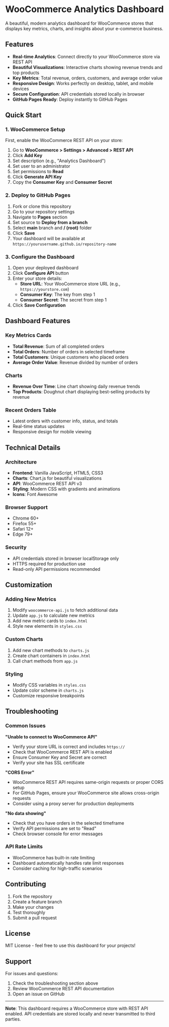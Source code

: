 # WooCommerce Analytics Dashboard

A beautiful, modern analytics dashboard for WooCommerce stores that displays key metrics, charts, and insights about your e-commerce business.

## Features

- **Real-time Analytics**: Connect directly to your WooCommerce store via REST API
- **Beautiful Visualizations**: Interactive charts showing revenue trends and top products
- **Key Metrics**: Total revenue, orders, customers, and average order value
- **Responsive Design**: Works perfectly on desktop, tablet, and mobile devices
- **Secure Configuration**: API credentials stored locally in browser
- **GitHub Pages Ready**: Deploy instantly to GitHub Pages

## Quick Start

### 1. WooCommerce Setup

First, enable the WooCommerce REST API on your store:

1. Go to **WooCommerce > Settings > Advanced > REST API**
2. Click **Add Key**
3. Set description (e.g., "Analytics Dashboard")
4. Set user to an administrator
5. Set permissions to **Read**
6. Click **Generate API Key**
7. Copy the **Consumer Key** and **Consumer Secret**

### 2. Deploy to GitHub Pages

1. Fork or clone this repository
2. Go to your repository settings
3. Navigate to **Pages** section
4. Set source to **Deploy from a branch**
5. Select **main** branch and **/ (root)** folder
6. Click **Save**
7. Your dashboard will be available at `https://yourusername.github.io/repository-name`

### 3. Configure the Dashboard

1. Open your deployed dashboard
2. Click **Configure API** button
3. Enter your store details:
   - **Store URL**: Your WooCommerce store URL (e.g., `https://yourstore.com`)
   - **Consumer Key**: The key from step 1
   - **Consumer Secret**: The secret from step 1
4. Click **Save Configuration**

## Dashboard Features

### Key Metrics Cards
- **Total Revenue**: Sum of all completed orders
- **Total Orders**: Number of orders in selected timeframe
- **Total Customers**: Unique customers who placed orders
- **Average Order Value**: Revenue divided by number of orders

### Charts
- **Revenue Over Time**: Line chart showing daily revenue trends
- **Top Products**: Doughnut chart displaying best-selling products by revenue

### Recent Orders Table
- Latest orders with customer info, status, and totals
- Real-time status updates
- Responsive design for mobile viewing

## Technical Details

### Architecture
- **Frontend**: Vanilla JavaScript, HTML5, CSS3
- **Charts**: Chart.js for beautiful visualizations
- **API**: WooCommerce REST API v3
- **Styling**: Modern CSS with gradients and animations
- **Icons**: Font Awesome

### Browser Support
- Chrome 60+
- Firefox 55+
- Safari 12+
- Edge 79+

### Security
- API credentials stored in browser localStorage only
- HTTPS required for production use
- Read-only API permissions recommended

## Customization

### Adding New Metrics
1. Modify `woocommerce-api.js` to fetch additional data
2. Update `app.js` to calculate new metrics
3. Add new metric cards to `index.html`
4. Style new elements in `styles.css`

### Custom Charts
1. Add new chart methods to `charts.js`
2. Create chart containers in `index.html`
3. Call chart methods from `app.js`

### Styling
- Modify CSS variables in `styles.css`
- Update color scheme in `charts.js`
- Customize responsive breakpoints

## Troubleshooting

### Common Issues

**"Unable to connect to WooCommerce API"**
- Verify your store URL is correct and includes `https://`
- Check that WooCommerce REST API is enabled
- Ensure Consumer Key and Secret are correct
- Verify your site has SSL certificate

**"CORS Error"**
- WooCommerce REST API requires same-origin requests or proper CORS setup
- For GitHub Pages, ensure your WooCommerce site allows cross-origin requests
- Consider using a proxy server for production deployments

**"No data showing"**
- Check that you have orders in the selected timeframe
- Verify API permissions are set to "Read"
- Check browser console for error messages

### API Rate Limits
- WooCommerce has built-in rate limiting
- Dashboard automatically handles rate limit responses
- Consider caching for high-traffic scenarios

## Contributing

1. Fork the repository
2. Create a feature branch
3. Make your changes
4. Test thoroughly
5. Submit a pull request

## License

MIT License - feel free to use this dashboard for your projects!

## Support

For issues and questions:
1. Check the troubleshooting section above
2. Review WooCommerce REST API documentation
3. Open an issue on GitHub

---

**Note**: This dashboard requires a WooCommerce store with REST API enabled. API credentials are stored locally and never transmitted to third parties.
